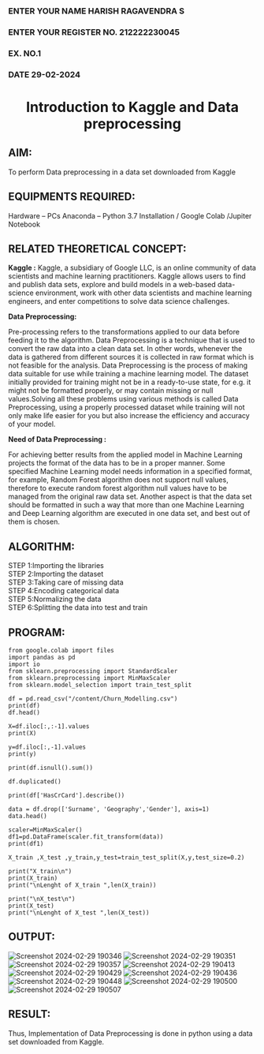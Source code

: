 <H3>ENTER YOUR NAME HARISH RAGAVENDRA S</H3>
<H3>ENTER YOUR REGISTER NO. 212222230045</H3>
<H3>EX. NO.1</H3>
<H3>DATE 29-02-2024</H3>
<H1 ALIGN =CENTER> Introduction to Kaggle and Data preprocessing</H1>

## AIM:

To perform Data preprocessing in a data set downloaded from Kaggle

## EQUIPMENTS REQUIRED:
Hardware – PCs
Anaconda – Python 3.7 Installation / Google Colab /Jupiter Notebook

## RELATED THEORETICAL CONCEPT:

**Kaggle :**
Kaggle, a subsidiary of Google LLC, is an online community of data scientists and machine learning practitioners. Kaggle allows users to find and publish data sets, explore and build models in a web-based data-science environment, work with other data scientists and machine learning engineers, and enter competitions to solve data science challenges.

**Data Preprocessing:**

Pre-processing refers to the transformations applied to our data before feeding it to the algorithm. Data Preprocessing is a technique that is used to convert the raw data into a clean data set. In other words, whenever the data is gathered from different sources it is collected in raw format which is not feasible for the analysis.
Data Preprocessing is the process of making data suitable for use while training a machine learning model. The dataset initially provided for training might not be in a ready-to-use state, for e.g. it might not be formatted properly, or may contain missing or null values.Solving all these problems using various methods is called Data Preprocessing, using a properly processed dataset while training will not only make life easier for you but also increase the efficiency and accuracy of your model.

**Need of Data Preprocessing :**

For achieving better results from the applied model in Machine Learning projects the format of the data has to be in a proper manner. Some specified Machine Learning model needs information in a specified format, for example, Random Forest algorithm does not support null values, therefore to execute random forest algorithm null values have to be managed from the original raw data set.
Another aspect is that the data set should be formatted in such a way that more than one Machine Learning and Deep Learning algorithm are executed in one data set, and best out of them is chosen.


## ALGORITHM:
STEP 1:Importing the libraries<BR>
STEP 2:Importing the dataset<BR>
STEP 3:Taking care of missing data<BR>
STEP 4:Encoding categorical data<BR>
STEP 5:Normalizing the data<BR>
STEP 6:Splitting the data into test and train<BR>

##  PROGRAM:
```
from google.colab import files
import pandas as pd
import io
from sklearn.preprocessing import StandardScaler
from sklearn.preprocessing import MinMaxScaler
from sklearn.model_selection import train_test_split

df = pd.read_csv("/content/Churn_Modelling.csv")
print(df)
df.head()
```
```
X=df.iloc[:,:-1].values
print(X)

y=df.iloc[:,-1].values
print(y)
```
```
print(df.isnull().sum())

df.duplicated()

print(df['HasCrCard'].describe())
```
```
data = df.drop(['Surname', 'Geography','Gender'], axis=1)
data.head()
```
```
scaler=MinMaxScaler()
df1=pd.DataFrame(scaler.fit_transform(data))
print(df1)
```
```
X_train ,X_test ,y_train,y_test=train_test_split(X,y,test_size=0.2)

print("X_train\n")
print(X_train)
print("\nLenght of X_train ",len(X_train))

print("\nX_test\n")
print(X_test)
print("\nLenght of X_test ",len(X_test))
```


## OUTPUT:
![Screenshot 2024-02-29 190346](https://github.com/harish-ragavendra-25/Ex-1-NN/assets/114852180/80aeba64-938f-4126-8e59-0372ca22733e)
![Screenshot 2024-02-29 190351](https://github.com/harish-ragavendra-25/Ex-1-NN/assets/114852180/e52b8ada-b2f9-4d34-831e-e765b60ab470)
![Screenshot 2024-02-29 190357](https://github.com/harish-ragavendra-25/Ex-1-NN/assets/114852180/54378abb-a899-4f16-ab3b-082706e6dead)
![Screenshot 2024-02-29 190413](https://github.com/harish-ragavendra-25/Ex-1-NN/assets/114852180/8e2c80b5-a849-4dcf-bd33-c8af8a348302)
![Screenshot 2024-02-29 190429](https://github.com/harish-ragavendra-25/Ex-1-NN/assets/114852180/52bf22bc-ddf7-4f42-adee-1c7834dacc48)
![Screenshot 2024-02-29 190436](https://github.com/harish-ragavendra-25/Ex-1-NN/assets/114852180/15277847-3a88-4c93-8542-8964d2668904)
![Screenshot 2024-02-29 190448](https://github.com/harish-ragavendra-25/Ex-1-NN/assets/114852180/b8dba549-e6af-46bd-b731-6ea11c9fb912)
![Screenshot 2024-02-29 190500](https://github.com/harish-ragavendra-25/Ex-1-NN/assets/114852180/8b3c6318-1a99-4d9c-ac29-784750bc3c96)
![Screenshot 2024-02-29 190507](https://github.com/harish-ragavendra-25/Ex-1-NN/assets/114852180/d9d04b8d-f22f-44df-806a-3db0e327e809)


## RESULT:
Thus, Implementation of Data Preprocessing is done in python  using a data set downloaded from Kaggle.


